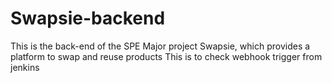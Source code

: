 # Swapsie-backend
This is the back-end of the SPE Major project Swapsie, which provides a platform to swap and reuse products 
This is to check webhook trigger from jenkins

